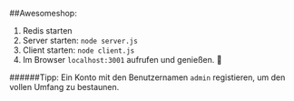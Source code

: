 ##Awesomeshop:

1. Redis starten
2. Server starten: `node server.js`
3. Client starten: `node client.js`
4. Im Browser `localhost:3001` aufrufen und genießen. :palm_tree:

######Tipp: Ein Konto mit den Benutzernamen `admin` registieren, um den vollen Umfang zu bestaunen.

